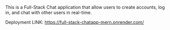 This is a Full-Stack Chat application that allow users to create accounts, log in, and chat with other users in real-time.

Deployment LINK: https://full-stack-chatapp-mern.onrender.com/ 
